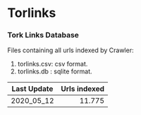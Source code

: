 # Torlinks
### Tork Links Database

Files containing all urls indexed by Crawler:
1) torlinks.csv: csv format.
2) torlinks.db : sqlite format.

| Last Update | Urls indexed |
| ----------- | ------------:|
| 2020_05_12  | 11.775       |
